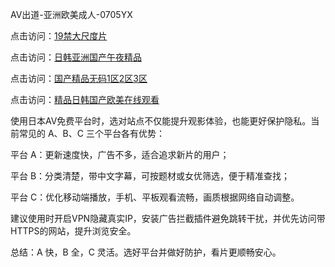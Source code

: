 AV出道-亚洲欧美成人-0705YX


点击访问：<a href="https://bsdf-5f5.pages.dev/">19禁大尺度片</a>

点击访问：<a href="https://cfad.pages.dev/">日韩亚洲国产午夜精品</a>

点击访问：<a href="https://gfd-5xg.pages.dev/">国产精品无码1区2区3区</a>

点击访问：<a href="https://fdhf-454.pages.dev/">精品日韩国产欧美在线观看</a>

使用日本AV免费平台时，选对站点不仅能提升观影体验，也能更好保护隐私。当前常见的 A、B、C 三个平台各有优势：

平台 A：更新速度快，广告不多，适合追求新片的用户；

平台 B：分类清楚，带中文字幕，可按题材或女优筛选，便于精准查找；

平台 C：优化移动端播放，手机、平板观看流畅，画质根据网络自动调整。

建议使用时开启VPN隐藏真实IP，安装广告拦截插件避免跳转干扰，并优先访问带HTTPS的网站，提升浏览安全。

总结：A 快，B 全，C 灵活。选好平台并做好防护，看片更顺畅安心。

<span style="display:none;">[Canonical link](https://github.com/nam20250705/so46 ）</span>
